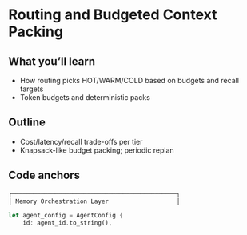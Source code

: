 # Routing and Budgeted Context Packing

## What you’ll learn
- How routing picks HOT/WARM/COLD based on budgets and recall targets
- Token budgets and deterministic packs

## Outline
- Cost/latency/recall trade-offs per tier
- Knapsack-like budget packing; periodic replan

## Code anchors

```24:49:memory/README.md
┌──────────────────────────────────────────────┐
│ Memory Orchestration Layer                   │
```

```60:67:agent/crates/agent-exec/src/main.rs
let agent_config = AgentConfig {
    id: agent_id.to_string(),
```


